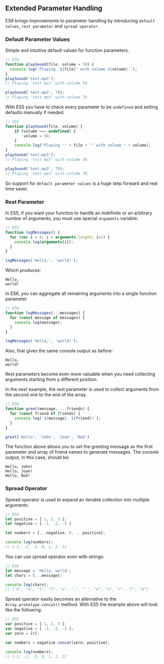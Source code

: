 ## Extended Parameter Handling

ES6 brings improvements to parameter handling by introducing `default values`, `rest parameter` and `spread operator`.

### Default Parameter Values

Simple and intuitive default values for function parameters.

```js
// ES6
function playSound(file, volume = 50) {
  console.log(`Playing '${file}' with volume ${volume}.`);
}
playSound('test.mp3'); 
// Playing 'test.mp3' with volume 50.

playSound('test.mp3', 70);
// Playing 'test.mp3' with volume 70.
```

With ES5 you have to check every parameter to be `undefined` and setting defaults manually if needed.

```js
// ES5
function playSound(file, volume) {
    if (volume === undefined) {
        volume = 50;
    }
    console.log("Playing '" + file + "' with volume " + volume);
}
playSound('test.mp3'); 
// Playing 'test.mp3' with volume 50.

playSound('test.mp3', 70);
// Playing 'test.mp3' with volume 70.
```

So support for `default parameter values` is a huge step forward and real time saver.

### Rest Parameter

In ES5, if you want your function to handle an indefinite or an arbitrary number of arguments,
you must use special `arguments` variable:

```js
// ES5
function logMessages() {
  for (var i = 0; i < arguments.length; i++) {
    console.log(arguments[i]);
  }
}

logMessages('Hello,', 'world!');
```

Which produces:

```text
Hello,
world!
```

In ES6, you can aggregate all remaining arguments into a single function parameter

```js
// ES6
function logMessages(...messages) {
  for (const message of messages) {
    console.log(message);
  }
}

logMessages('Hello,', 'world!');
```

Also, that gives the same console output as before:

```text
Hello, 
world!
```

Rest parameters become even more valuable when you need collecting arguments starting from a different position.

In the next example, the rest parameter is used to collect arguments from the second one to the end of the array.

```js
// ES6
function greet(message, ...friends) {
  for (const friend of friends) {
    console.log(`${message}, ${friend}!`);
  }
}

greet('Hello', 'John', 'Joan', 'Bob')
```

The function above allows you to set the greeting message as the first parameter and array of friend names to generate messages.
The console output, in this case, should be:

```text
Hello, John!
Hello, Joan!
Hello, Bob!
```

### Spread Operator

Spread operator is used to expand an iterable collection into multiple arguments.

```js
// ES6
let positive = [ 1, 2, 3 ];
let negative = [ -1, -2, -3 ]

let numbers = [...negative, 0, ...positive];

console.log(numbers);
// [-1, -2, -3, 0, 1, 2, 3]
```

You can use spread operator even with strings:

```js
// ES6
let message = 'Hello, world';
let chars = [...message];

console.log(chars);
// ["H", "e", "l", "l", "o", ",", " ", "w", "o", "r", "l", "d"]
```

Spread operator easily becomes an alternative to the `Array.prototype.concat()` method.
With ES5 the example above will look like the following:

```js
// ES5
var positive = [ 1, 2, 3 ];
var negative = [ -1, -2, -3 ];
var zero = [0];

var numbers = negative.concat(zero, positive);

console.log(numbers);
// [-1, -2, -3, 0, 1, 2, 3]
```

